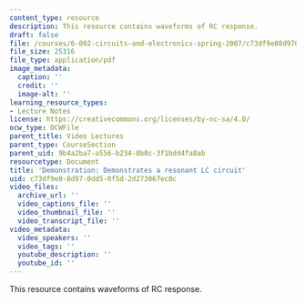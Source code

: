 ```yaml
---
content_type: resource
description: This resource contains waveforms of RC response.
draft: false
file: /courses/6-002-circuits-and-electronics-spring-2007/c73df9e08d970dd50f5d2d273067ec0c_demo_26.pdf
file_size: 25316
file_type: application/pdf
image_metadata:
  caption: ''
  credit: ''
  image-alt: ''
learning_resource_types:
- Lecture Notes
license: https://creativecommons.org/licenses/by-nc-sa/4.0/
ocw_type: OCWFile
parent_title: Video Lectures
parent_type: CourseSection
parent_uid: 9b4a2ba7-a556-b234-8b0c-3f1bdd4fa8ab
resourcetype: Document
title: 'Demonstration: Demonstrates a resonant LC circuit'
uid: c73df9e0-8d97-0dd5-0f5d-2d273067ec0c
video_files:
  archive_url: ''
  video_captions_file: ''
  video_thumbnail_file: ''
  video_transcript_file: ''
video_metadata:
  video_speakers: ''
  video_tags: ''
  youtube_description: ''
  youtube_id: ''
---
```

This resource contains waveforms of RC response.